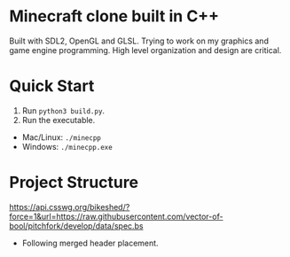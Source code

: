 # Minecraft clone built in C++

Built with SDL2, OpenGL and GLSL. Trying to work on my graphics and game engine programming. High level organization and design are critical.

# Quick Start
1. Run `python3 build.py`.
2. Run the executable.
- Mac/Linux: `./minecpp` 
- Windows: `./minecpp.exe`

# Project Structure
https://api.csswg.org/bikeshed/?force=1&url=https://raw.githubusercontent.com/vector-of-bool/pitchfork/develop/data/spec.bs
- Following merged header placement.
